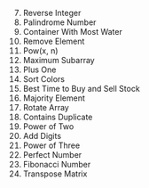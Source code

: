 7. Reverse Integer
9. Palindrome Number
11. Container With Most Water
27. Remove Element
50. Pow(x, n)
53. Maximum Subarray
66. Plus One
75. Sort Colors
121. Best Time to Buy and Sell Stock
169. Majority Element
189. Rotate Array
217. Contains Duplicate
231. Power of Two
258. Add Digits
326. Power of Three
507. Perfect Number
509. Fibonacci Number
867. Transpose Matrix